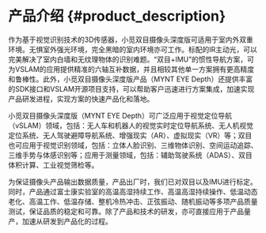 # 产品介绍 {#product_description}

作为基于视觉识别技术的3D传感器，小觅双目摄像头深度版可适用于室内外双重环境。无惧室外强光环境，完全黑暗的室内环境亦可工作。标配的IR主动光，可以完美解决了室内白墙和无纹理物体的识别难题。“双目+IMU”的惯性导航方案，可为VSLAM的应用提供精准的六轴互补数据，并且相较其他单一方案拥有更高精度和鲁棒性。此外，小觅双目摄像头深度版产品（MYNT EYE Depth）还提供丰富的SDK接口和VSLAM开源项目支持，可以帮助客户迅速进行方案集成，加速实现产品研发进程，实现方案的快速产品化和落地。

小觅双目摄像头深度版（MYNT EYE Depth）可广泛应用于视觉定位导航（vSLAM）领域，包括：无人车和机器人的视觉实时定位导航系统、无人机视觉定位系统、无人驾驶避障导航系统、增强现实（AR）、虚拟现实（VR）等；双目也可应用于视觉识别领域，包括：立体人脸识别、三维物体识别、空间运动追踪、三维手势与体感识别等；应用于测量领域，包括：辅助驾驶系统（ADAS）、双目体积计算、工业视觉筛检等。

为保证摄像头产品输出数据质量，产品出厂时，我们已对双目以及IMU进行标定。同时，产品通过富士康实验室的高温高湿持续工作、高温高湿持续操作、低温动态老化、高温工作、低温存储、整机冷热冲击、正弦振动、随机振动等多项产品质量测试，保证品质的稳定和可靠。除了产品和技术的研发，亦可直接应用于产品量产，加速从研发到产品化的过程。
